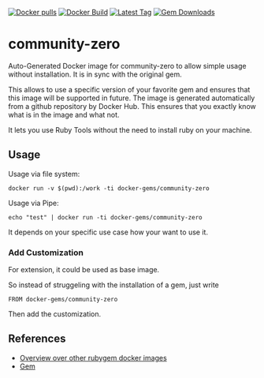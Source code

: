 [![Docker pulls](https://img.shields.io/docker/pulls/rubygem/community-zero.svg)](https://hub.docker.com/r/rubygem/community-zero/)
[![Docker Build](https://img.shields.io/docker/automated/rubygem/community-zero.svg)](https://hub.docker.com/r/rubygem/community-zero/)
[![Latest Tag](https://img.shields.io/github/tag/docker-rubygem/community-zero.svg)](https://hub.docker.com/r/rubygem/community-zero/)
[![Gem Downloads](https://img.shields.io/gem/dt/community-zero.svg)](https://rubygems.org/gems/community-zero/)
# community-zero

Auto-Generated Docker image for community-zero to allow simple usage without installation.
It is in sync with the original gem.

This allows to use a specific version of your favorite gem and ensures that this image will be supported in future.
The image is generated automatically from a github repository by Docker Hub.
This ensures that you exactly know what is in the image and what not.

It lets you use Ruby Tools without the need to install ruby on your machine.

## Usage

Usage via file system:

`docker run -v $(pwd):/work -ti docker-gems/community-zero`

Usage via Pipe:

`echo "test" | docker run -ti docker-gems/community-zero`

It depends on your specific use case how your want to use it.

### Add Customization

For extension, it could be used as base image.

So instead of struggeling with the installation of a gem, just write

`FROM docker-gems/community-zero`

Then add the customization.

## References

 - [Overview over other rubygem docker images](https://github.com/thinkbot/docker-rubygem)
 - [Gem](https://rubygems.org/gems/community-zero/)

